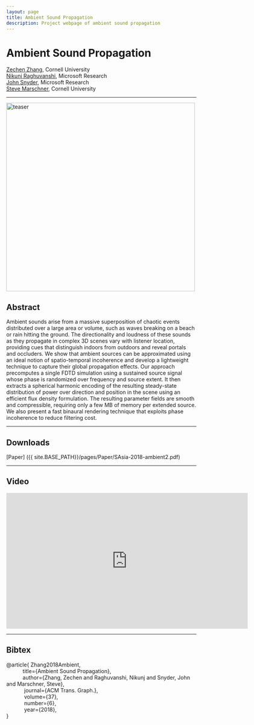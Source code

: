 ```yaml
---
layout: page
title: Ambient Sound Propagation
description: Project webpage of ambient sound propagation
---
```


# Ambient Sound Propagation

[Zechen Zhang](zechenz.github.io), Cornell University  
[Nikunj Raghuvanshi](www.nikunjr.com), Microsoft Research  
[John Snyder](https://www.microsoft.com/en-us/research/people/johnsny/), Microsoft Research  
[Steve Marschner](www.cs.cornell.edu/~srm/), Cornell University  

---
<img src="https://raw.githubusercontent.com/ZechenZ/zechenz.github.io/master/_figure/img_SASIA2018.PNG" alt="teaser" width="500"/>

## Abstract
Ambient sounds arise from a massive superposition of chaotic events distributed over a large area or volume, such as waves breaking on a beach or rain hitting the ground. The directionality and loudness of these sounds as they propagate in complex 3D scenes vary with listener location, providing cues that distinguish indoors from outdoors and reveal portals and occluders. We show that ambient sources can be approximated using an ideal notion of spatio-temporal incoherence and develop a lightweight technique to capture their global propagation effects. Our approach precomputes a single FDTD simulation using a sustained source signal whose phase is randomized over frequency and source extent. It then extracts a spherical harmonic encoding of the resulting steady-state distribution of power over direction and position in the scene using an efficient flux density formulation. The resulting parameter fields are smooth and compressible, requiring only a few MB of memory per extended source. We also present a fast binaural rendering technique that exploits phase incoherence to reduce filtering cost.

---

## Downloads

[Paper]
({{ site.BASE_PATH}}/pages/Paper/SAsia-2018-ambient2.pdf)

---

## Video

<iframe src="https://player.vimeo.com/video/292495561" width="640" height="360" frameborder="0" webkitallowfullscreen mozallowfullscreen allowfullscreen></iframe>

---

## Bibtex

@article{ Zhang2018Ambient,  
&nbsp; &nbsp; &nbsp; &nbsp; &nbsp; &nbsp;title={Ambient Sound Propagation},  
&nbsp; &nbsp; &nbsp; &nbsp; &nbsp; &nbsp;author={Zhang, Zechen and Raghuvanshi, Nikunj and Snyder, John and Marschner, Steve},  
&nbsp; &nbsp; &nbsp; &nbsp; &nbsp; &nbsp; journal={ACM Trans. Graph.},  
&nbsp; &nbsp; &nbsp; &nbsp; &nbsp; &nbsp; volume={37},  
&nbsp; &nbsp; &nbsp; &nbsp; &nbsp; &nbsp; number={6},  
&nbsp; &nbsp; &nbsp; &nbsp; &nbsp; &nbsp; year={2018},  
}